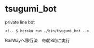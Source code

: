 # tsugumi_bot
private line bot


```
<!-- $ heroku run ./bin/tsugumi_bot -->
```

RailWayへ移行済　毎朝8時に実行

